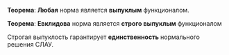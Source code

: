 **Теорема**:
**Любая** норма является **выпуклым** функционалом.

**Теорема**:
**Евклидова** норма является **строго выпуклым** функционалом

Строгая выпуклость гарантирует **единственность** нормального решения СЛАУ.